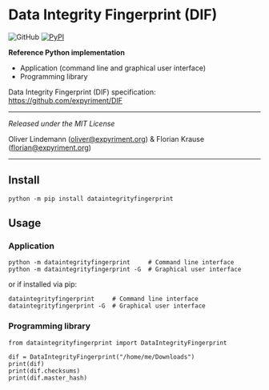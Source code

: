 Data Integrity Fingerprint (DIF)
================================

![GitHub](https://img.shields.io/pypi/l/dataintegrityfingerprint?style=flat)
[![PyPI](https://img.shields.io/pypi/v/dataintegrityfingerprint?style=flat)](https://pypi.org/project/dataintegrityfingerprint/)

**Reference Python implementation**
* Application (command line and graphical user interface)
* Programming library

Data Integrity Fingerprint (DIF) specification: https://github.com/expyriment/DIF

---

*Released under the MIT License*

Oliver Lindemann (oliver@expyriment.org) & Florian Krause (florian@expyriment.org)

---


## Install


```
python -m pip install dataintegrityfingerprint
```

## Usage
### Application

```
python -m dataintegrityfingerprint     # Command line interface
python -m dataintegrityfingerprint -G  # Graphical user interface
```

or if installed via pip:

```
dataintegrityfingerprint     # Command line interface
dataintegrityfingerprint -G  # Graphical user interface
```


### Programming library

```python3
from dataintegrityfingerprint import DataIntegrityFingerprint

dif = DataIntegrityFingerprint("/home/me/Downloads")
print(dif)
print(dif.checksums)
print(dif.master_hash)
```
